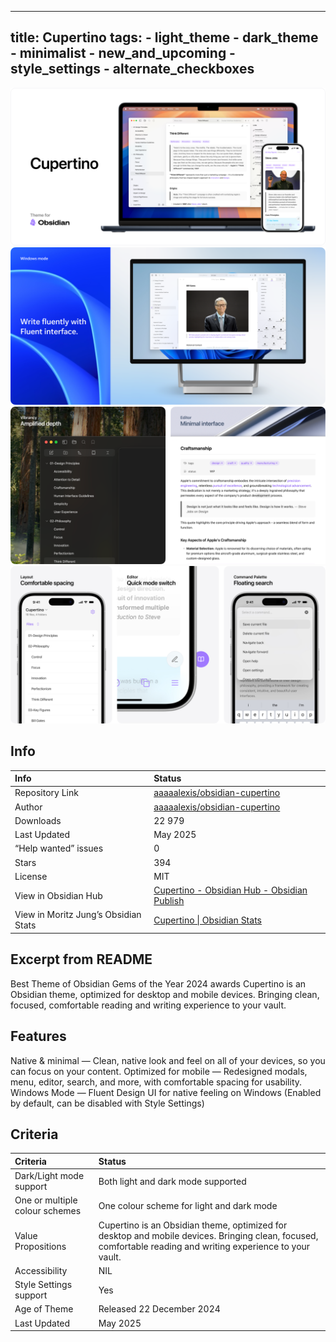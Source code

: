 
---
title: Cupertino
tags:
    - light_theme
    - dark_theme
    - minimalist
    - new_and_upcoming
    - style_settings
    - alternate_checkboxes
---

<img src="https://raw.githubusercontent.com/aaaaalexis/obsidian-cupertino/refs/heads/main/img/hero.png">

<img src="https://raw.githubusercontent.com/aaaaalexis/obsidian-cupertino/refs/heads/main/img/windows.png">

<img src="https://raw.githubusercontent.com/aaaaalexis/obsidian-cupertino/refs/heads/main/img/native.png">

<img src="https://raw.githubusercontent.com/aaaaalexis/obsidian-cupertino/refs/heads/main/img/mobile.png">

## Info

| Info | Status |
| :--- | :--- |
| Repository Link | [aaaaalexis/obsidian-cupertino](https://github.com/aaaaalexis/obsidian-cupertino) |
| Author | [aaaaalexis/obsidian-cupertino](https://github.com/aaaaalexis/obsidian-cupertino) |
| Downloads | 22 979 |
| Last Updated | May 2025 |
| “Help wanted” issues | 0 |
| Stars | 394 |
| License | MIT |
| View in Obsidian Hub | [Cupertino \- Obsidian Hub \- Obsidian Publish](https://publish.obsidian.md/hub/02+-+Community+Expansions/02.05+All+Community+Expansions/Themes/Cupertino) |
| View in Moritz Jung’s Obsidian Stats | [Cupertino \| Obsidian Stats](https://www.moritzjung.dev/obsidian-stats/themes/cupertino/) |

## Excerpt from README

Best Theme of Obsidian Gems of the Year 2024 awards
Cupertino is an Obsidian theme, optimized for desktop and mobile devices.
Bringing clean, focused, comfortable reading and writing experience to your vault.

## Features

Native & minimal —  Clean, native look and feel on all of your devices, so you
can focus on your content.
Optimized for mobile — Redesigned modals, menu, editor, search, and more,
with comfortable spacing for usability.
Windows Mode — Fluent Design UI for native feeling on Windows (Enabled by
default, can be disabled with Style Settings)

## Criteria

| Criteria | Status |
| :--- | :--- | 
| Dark/Light mode support | Both light and dark mode supported | 
| One or multiple colour schemes | One colour scheme for light and dark mode | 
| Value Propositions | Cupertino is an Obsidian theme, optimized for desktop and mobile devices.  Bringing clean, focused, comfortable reading and writing experience to your vault. |
| Accessibility | NIL |
| Style Settings support | Yes |
| Age of Theme | Released 22 December 2024 |
| Last Updated | May 2025 |
